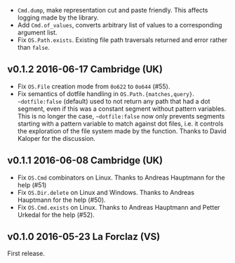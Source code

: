 
- `Cmd.dump`, make representation cut and paste friendly. This
  affects logging made by the library.
- Add `Cmd.of_values`, converts arbitrary list of values to
  a corresponding argument list.
- Fix `OS.Path.exists`. Existing file path traversals returned
  and error rather than `false`.
  
v0.1.2 2016-06-17 Cambridge (UK)
--------------------------------

- Fix `OS.File` creation mode from `0o622` to `0o644` (#55).
- Fix semantics of dotfile handling in `OS.Path.{matches,query}`.
  `~dotfile:false` (default) used to not return any path that had a
  dot segment, even if this was a constant segment without pattern
  variables. This is no longer the case, `~dotfile:false` now only
  prevents segments starting with a pattern variable to match against
  dot files, i.e. it controls the exploration of the file system made
  by the function. Thanks to David Kaloper for the discussion.
  
v0.1.1 2016-06-08 Cambridge (UK)
--------------------------------

- Fix `OS.Cmd` combinators on Linux. Thanks to Andreas Hauptmann for
  the help (#51)
- Fix `OS.Dir.delete` on Linux and Windows. Thanks to Andreas Hauptmann
  for the help (#50).
- Fix `OS.Cmd.exists` on Linux. Thanks to Andreas Hauptmann and
  Petter Urkedal for the help (#52).

v0.1.0 2016-05-23 La Forclaz (VS)
---------------------------------

First release.
